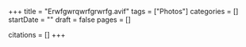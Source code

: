 +++
title = "Erwfgwrqwrfgrwrfg.avif"
tags = ["Photos"]
categories = []
startDate = ""
draft = false
pages = []

citations = []
+++
